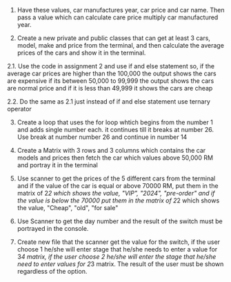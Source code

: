 1. Have these values, car manufactures year, car price and car name. Then pass a value which can calculate care price multiply car manufactured year.

2. Create a new private and public classes that can get at least 3 cars, model, make and price from the terminal, and then calculate the average prices of the cars and show it in the terminal.

2.1. Use the code in assignment 2 and use if and else statement so, if the average car prices are higher than the 100,000 the output shows the cars are expensive if its between 50,000 to 99,999 the output shows the cars are normal price and if it is less than 49,999 it shows the cars are cheap

2.2. Do the same as 2.1 just instead of if and else statement use ternary operator

3. Create a loop that uses the for loop whtich begins from the number 1 and adds single number each. it continues till it breaks at number 26. Use break at number number 26 and continue in number 14

4. Create a Matrix with 3 rows and 3 columns which contains the car models and prices then fetch the car which values above 50,000 RM and portray it in the terminal

5. Use scanner to get the prices of the 5 different cars from the terminal and if the value of the car is equal or above 70000 RM, put them in the matrix of 2*2 which shows the value, "VIP", "2024", "pre-order" and if the value is below the 70000 put them in the matrix of 2*2 which shows the value, "Cheap", "old", "for sale" 

6. Use Scanner to get the day number and the result of the switch must be portrayed in the console.

7. Create new file that the scanner get the value for the switch, if the user choose 1 he/she will enter stage that he/she needs to enter a value for 3*4 matrix, if the user choose 2 he/she will enter the stage that he/she need to enter values for 2*3 matrix. The result of the user must be shown regardless of the option.